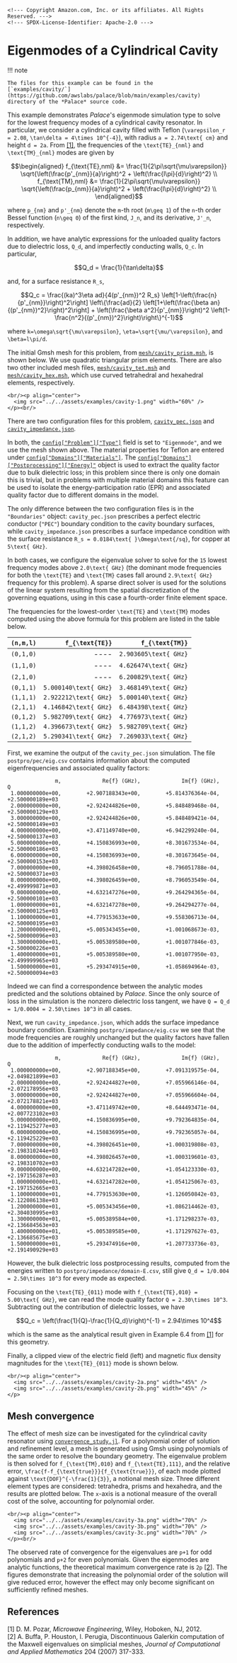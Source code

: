 ```@raw html
<!--- Copyright Amazon.com, Inc. or its affiliates. All Rights Reserved. --->
<!--- SPDX-License-Identifier: Apache-2.0 --->
```

# Eigenmodes of a Cylindrical Cavity

!!! note
    
    The files for this example can be found in the
    [`examples/cavity/`](https://github.com/awslabs/palace/blob/main/examples/cavity)
    directory of the *Palace* source code.

This example demonstrates *Palace*'s eigenmode simulation type to solve for the lowest
frequency modes of a cylindrical cavity resonator. In particular, we consider a cylindrical
cavity filled with Teflon (``\varepsilon_r = 2.08``,
``\tan\delta = 4\times 10^{-4}``), with radius ``a = 2.74\text{ cm}`` and height
``d = 2a``. From [[1]](#References), the frequencies of the ``\text{TE}_{nml}`` and
``\text{TM}_{nml}`` modes are given by

```math
\begin{aligned}
f_{\text{TE},nml} &= \frac{1}{2\pi\sqrt{\mu\varepsilon}}
    \sqrt{\left(\frac{p'_{nm}}{a}\right)^2 +
    \left(\frac{l\pi}{d}\right)^2} \\
f_{\text{TM},nml} &= \frac{1}{2\pi\sqrt{\mu\varepsilon}}
    \sqrt{\left(\frac{p_{nm}}{a}\right)^2 +
    \left(\frac{l\pi}{d}\right)^2} \\
\end{aligned}
```

where  ``p_{nm}`` and ``p'_{nm}`` denote the ``m``-th root (``m\geq 1``) of the ``n``-th
order Bessel function (``n\geq 0``) of the first kind, ``J_n``, and its derivative,
``J'_n``, respectively.

In addition, we have analytic expressions for the unloaded quality factors due to dielectric
loss, ``Q_d``, and imperfectly conducting walls, ``Q_c``. In particular,

```math
Q_d = \frac{1}{\tan\delta}
```

and, for a surface resistance ``R_s``,

```math
Q_c = \frac{(ka)^3\eta ad}{4(p'_{nm})^2 R_s}
    \left[1-\left(\frac{n}{p'_{nm}}\right)^2\right]
    \left\{\frac{ad}{2}
        \left[1+\left(\frac{\beta an}{(p'_{nm})^2}\right)^2\right] +
        \left(\frac{\beta a^2}{p'_{nm}}\right)^2
        \left(1-\frac{n^2}{(p'_{nm})^2}\right)\right\}^{-1}
```

where ``k=\omega\sqrt{\mu\varepsilon}``, ``\eta=\sqrt{\mu/\varepsilon}``, and
``\beta=l\pi/d``.

The initial Gmsh mesh for this problem, from
[`mesh/cavity_prism.msh`](https://github.com/awslabs/palace/blob/main/examples/cavity/mesh/cavity_prism.msh),
is shown below. We use quadratic triangular prism elements. There are also two other
included mesh files,
[`mesh/cavity_tet.msh`](https://github.com/awslabs/palace/blob/main/examples/cavity/mesh/cavity_tet.msh)
and
[`mesh/cavity_hex.msh`](https://github.com/awslabs/palace/blob/main/examples/cavity/mesh/cavity_hex.msh),
which use curved tetrahedral and hexahedral elements, respectively.

```@raw html
<br/><p align="center">
  <img src="../../assets/examples/cavity-1.png" width="60%" />
</p><br/>
```

There are two configuration files for this problem,
[`cavity_pec.json`](https://github.com/awslabs/palace/blob/main/examples/cavity/cavity_pec.json)
and
[`cavity_impedance.json`](https://github.com/awslabs/palace/blob/main/examples/cavity/cavity_impedance.json).

In both, the [`config["Problem"]["Type"]`](../config/problem.md#config%5B%22Problem%22%5D)
field is set to `"Eigenmode"`, and we use the mesh shown above. The material properties for
Teflon are entered under
[`config["Domains"]["Materials"]`](../config/domains.md#domains%5B%22Materials%22%5D). The
[`config["Domains"]["Postprocessing"]["Energy]"`](../config/domains.md#domains%5B%22Postprocessing%22%5D%5B%22Energy%22%5D)
object is used to extract the quality factor due to bulk dielectric loss; in this problem
since there is only one domain this is trivial, but in problems with multiple material
domains this feature can be used to isolate the energy-participation ratio (EPR) and
associated quality factor due to different domains in the model.

The only difference between the two configuration files is in the `"Boundaries"` object:
`cavity_pec.json` prescribes a perfect electric conductor (`"PEC"`) boundary condition to
the cavity boundary surfaces, while `cavity_impedance.json` prescribes a surface impedance
condition with the surface resistance ``R_s = 0.0184\text{ }\Omega\text{/sq}``, for copper
at ``5\text{ GHz}``.

In both cases, we configure the eigenvalue solver to solve for the ``15`` lowest frequency
modes above ``2.0\text{ GHz}`` (the dominant mode frequencies for both the
``\text{TE}`` and ``\text{TM}`` cases fall around ``2.9\text{ GHz}`` frequency for this
problem). A sparse direct solver is used for the solutions of the linear system resulting
from the spatial discretization of the governing equations, using in this case a
fourth-order finite element space.

The frequencies for the lowest-order ``\text{TE}`` and ``\text{TM}`` modes computed using
the above formula for this problem are listed in the table below.

| ``(n,m,l)`` | ``f_{\text{TE}}``       | ``f_{\text{TM}}``       |
|:----------- | -----------------------:| -----------------------:|
| ``(0,1,0)`` | ----                    | ``2.903605\text{ GHz}`` |
| ``(1,1,0)`` | ----                    | ``4.626474\text{ GHz}`` |
| ``(2,1,0)`` | ----                    | ``6.200829\text{ GHz}`` |
| ``(0,1,1)`` | ``5.000140\text{ GHz}`` | ``3.468149\text{ GHz}`` |
| ``(1,1,1)`` | ``2.922212\text{ GHz}`` | ``5.000140\text{ GHz}`` |
| ``(2,1,1)`` | ``4.146842\text{ GHz}`` | ``6.484398\text{ GHz}`` |
| ``(0,1,2)`` | ``5.982709\text{ GHz}`` | ``4.776973\text{ GHz}`` |
| ``(1,1,2)`` | ``4.396673\text{ GHz}`` | ``5.982709\text{ GHz}`` |
| ``(2,1,2)`` | ``5.290341\text{ GHz}`` | ``7.269033\text{ GHz}`` |

First, we examine the output of the `cavity_pec.json` simulation. The file
`postpro/pec/eig.csv` contains information about the computed eigenfrequencies and
associated quality factors:

```
               m,             Re{f} (GHz),             Im{f} (GHz),                       Q
 1.000000000e+00,        +2.907188343e+00,        +5.814376364e-04,        +2.500000189e+03
 2.000000000e+00,        +2.924244826e+00,        +5.848489468e-04,        +2.500000129e+03
 3.000000000e+00,        +2.924244826e+00,        +5.848489421e-04,        +2.500000149e+03
 4.000000000e+00,        +3.471149740e+00,        +6.942299240e-04,        +2.500000137e+03
 5.000000000e+00,        +4.150836993e+00,        +8.301673534e-04,        +2.500000186e+03
 6.000000000e+00,        +4.150836993e+00,        +8.301673645e-04,        +2.500000153e+03
 7.000000000e+00,        +4.398026458e+00,        +8.796051788e-04,        +2.500000371e+03
 8.000000000e+00,        +4.398026459e+00,        +8.796053549e-04,        +2.499999871e+03
 9.000000000e+00,        +4.632147276e+00,        +9.264294365e-04,        +2.500000101e+03
 1.000000000e+01,        +4.632147278e+00,        +9.264294277e-04,        +2.500000125e+03
 1.100000000e+01,        +4.779153633e+00,        +9.558306713e-04,        +2.500000195e+03
 1.200000000e+01,        +5.005343455e+00,        +1.001068673e-03,        +2.500000096e+03
 1.300000000e+01,        +5.005389580e+00,        +1.001077846e-03,        +2.500000226e+03
 1.400000000e+01,        +5.005389580e+00,        +1.001077950e-03,        +2.499999965e+03
 1.500000000e+01,        +5.293474915e+00,        +1.058694964e-03,        +2.500000094e+03
```

Indeed we can find a correspondence between the analytic modes predicted and the solutions
obtained by *Palace*. Since the only source of loss in the simulation is the nonzero
dielectric loss tangent, we have ``Q = Q_d = 1/0.0004 = 2.50\times 10^3`` in all cases.

Next, we run `cavity_impedance.json`, which  adds the surface impedance boundary condition.
Examining `postpro/impedance/eig.csv` we see that the mode frequencies are roughly
unchanged but the quality factors have fallen due to the addition of imperfectly conducting
walls to the model:

```
               m,             Re{f} (GHz),             Im{f} (GHz),                       Q
 1.000000000e+00,        +2.907188345e+00,        +7.091319575e-04,        +2.049821899e+03
 2.000000000e+00,        +2.924244827e+00,        +7.055966146e-04,        +2.072178956e+03
 3.000000000e+00,        +2.924244827e+00,        +7.055966604e-04,        +2.072178821e+03
 4.000000000e+00,        +3.471149742e+00,        +8.644493471e-04,        +2.007723102e+03
 5.000000000e+00,        +4.150836995e+00,        +9.792364835e-04,        +2.119425277e+03
 6.000000000e+00,        +4.150836995e+00,        +9.792365057e-04,        +2.119425229e+03
 7.000000000e+00,        +4.398026451e+00,        +1.000319808e-03,        +2.198310244e+03
 8.000000000e+00,        +4.398026457e+00,        +1.000319601e-03,        +2.198310702e+03
 9.000000000e+00,        +4.632147282e+00,        +1.054123330e-03,        +2.197156287e+03
 1.000000000e+01,        +4.632147282e+00,        +1.054125067e-03,        +2.197152665e+03
 1.100000000e+01,        +4.779153630e+00,        +1.126050842e-03,        +2.122086138e+03
 1.200000000e+01,        +5.005343456e+00,        +1.086214462e-03,        +2.304030995e+03
 1.300000000e+01,        +5.005389584e+00,        +1.171298237e-03,        +2.136684563e+03
 1.400000000e+01,        +5.005389585e+00,        +1.171297627e-03,        +2.136685675e+03
 1.500000000e+01,        +5.293474916e+00,        +1.207733736e-03,        +2.191490929e+03
```

However, the bulk dielectric loss postprocessing results, computed from the energies written
to `postpro/impedance/domain-E.csv`, still give ``Q_d = 1/0.004 = 2.50\times 10^3`` for
every mode as expected.

Focusing on the ``\text{TE}_{011}`` mode with ``f_{\text{TE},010} = 5.00\text{ GHz}``, we
can read the mode quality factor ``Q = 2.30\times 10^3``. Subtracting out the contribution
of dielectric losses, we have

```math
Q_c = \left(\frac{1}{Q}-\frac{1}{Q_d}\right)^{-1} = 2.94\times 10^4
```

which is the same as the analytical result given in Example 6.4 from [[1]](#References) for
this geometry.

Finally, a clipped view of the electric field (left) and magnetic flux density magnitudes
for the ``\text{TE}_{011}`` mode is shown below.

```@raw html
<br/><p align="center">
  <img src="../../assets/examples/cavity-2a.png" width="45%" />
  <img src="../../assets/examples/cavity-2b.png" width="45%" />
</p>
```

## Mesh convergence

The effect of mesh size can be investigated for the cylindrical cavity resonator using
[`convergence_study.jl`](https://github.com/awslabs/palace/blob/main/examples/cavity/convergence_study.jl).
For a polynomial order of solution and refinement level, a mesh is generated using Gmsh
using polynomials of the same order to resolve the boundary geometry. The eigenvalue
problem is then solved for ``f_{\text{TM},010}`` and ``f_{\text{TE},111}``, and the
relative error, ``\frac{f-f_{\text{true}}}{f_{\text{true}}}``, of each mode plotted against
``\text{DOF}^{-\frac{1}{3}}``, a notional mesh size. Three different element types are
considered: tetrahedra, prisms and hexahedra, and the results are plotted below. The
``x``-axis is a notional measure of the overall cost of the solve, accounting for
polynomial order.

```@raw html
<br/><p align="center">
  <img src="../../assets/examples/cavity-3a.png" width="70%" />
  <img src="../../assets/examples/cavity-3b.png" width="70%" />
  <img src="../../assets/examples/cavity-3c.png" width="70%" />
</p><br/>
```

The observed rate of convergence for the eigenvalues are ``p+1`` for odd polynomials and
``p+2`` for even polynomials. Given the eigenmodes are analytic functions, the theoretical
maximum convergence rate is ``2p`` [[2]](#References). The figures demonstrate that
increasing the polynomial order of the solution will give reduced error, however the effect
may only become significant on sufficiently refined meshes.

## References

[1] D. M. Pozar, _Microwave Engineering_, Wiley, Hoboken, NJ, 2012.\
[2] A. Buffa, P. Houston, I. Perugia, Discontinuous Galerkin computation of the Maxwell
eigenvalues on simplicial meshes, _Journal of Computational and Applied Mathematics_ 204
(2007) 317-333.
